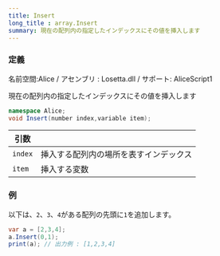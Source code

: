 ```yaml
---
title: Insert
long_title : array.Insert
summary: 現在の配列内の指定したインデックスにその値を挿入します
---
```

### 定義
名前空間:Alice / アセンブリ : Losetta.dll / サポート: AliceScript1

現在の配列内の指定したインデックスにその値を挿入します

```cs title="AliceScript"
namespace Alice;
void Insert(number index,variable item);
```

|引数| |
|-|-|
|`index`|挿入する配列内の場所を表すインデックス|
|`item`|挿入する変数|


### 例
以下は、`2`、`3`、`4`がある配列の先頭に`1`を追加します。

```cs title="AliceScript"
var a = [2,3,4];
a.Insert(0,1);
print(a); // 出力例 : [1,2,3,4]
```
